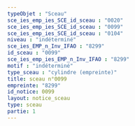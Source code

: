 ```yaml
---
typeObjet : "Sceau"
sce_ies_emp_ies_SCE_id_sceau : "0020"
sce_ies_emp_ies_SCE_id_sceau : "0099"
sce_ies_emp_ies_SCE_id_sceau : "0104"
niveau : "indéterminé"
sce_ies_EMP_n_Inv_IFAO : "8299"
id_sceau : "0099"
sce_ies_emp_ies_EMP_n_Inv_IFAO : "8299"
motif : "indéterminé"
type_sceau : "cylindre (empreinte)"
title: sceau n°0099
empreinte: "8299"
id_notice: 0099
layout: notice_sceau
type: sceau
partie: 1
---
```

